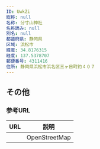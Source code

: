 ```yaml
---
ID: UwkZi
総称: null
名称: 分寸山神社
名称読み: null
別名: null
都道府県: 静岡県
区域: 浜松市
緯度: 34.8176315
経度: 137.5378707
郵便番号: 4311416
住所: 静岡県浜松市浜名区三ヶ日町釣４０７
---
```


## その他

### 参考URL

| URL | 説明          |
| --- | ------------- |
|     | OpenStreetMap |
